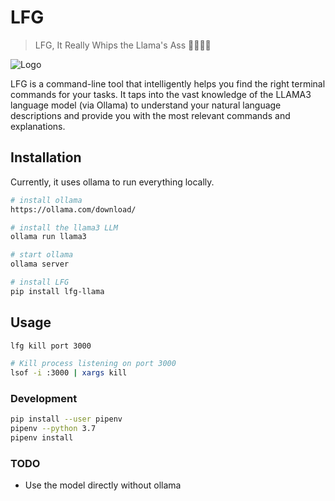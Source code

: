 # LFG

> LFG, It Really Whips the Llama's Ass 🦙🦙🦙🦙

![Logo](./logo.png)

LFG is a command-line tool that intelligently helps you find the right terminal commands for your tasks. It taps into the vast knowledge of the LLAMA3 language model (via Ollama) to understand your natural language descriptions and provide you with the most relevant commands and explanations.

## Installation

Currently, it uses ollama to run everything locally.

```bash
# install ollama
https://ollama.com/download/

# install the llama3 LLM
ollama run llama3

# start ollama
ollama server

# install LFG
pip install lfg-llama
```

## Usage

```bash
lfg kill port 3000

# Kill process listening on port 3000
lsof -i :3000 | xargs kill

```

### Development

```bash
pip install --user pipenv
pipenv --python 3.7
pipenv install
```

### TODO

- Use the model directly without ollama
